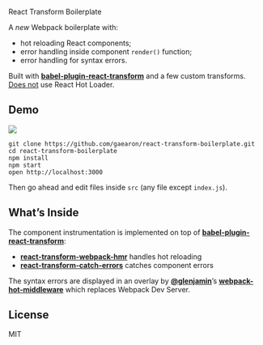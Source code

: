 React Transform Boilerplate

A *new* Webpack boilerplate with:

* hot reloading React components;
* error handling inside component `render()` function;
* error handling for syntax errors.

Built with **[babel-plugin-react-transform](https://github.com/gaearon/babel-plugin-react-transform)** and a few custom transforms.  
[Does not](https://medium.com/@dan_abramov/the-death-of-react-hot-loader-765fa791d7c4) use React Hot Loader.

## Demo

![](http://i.imgur.com/AhGY28T.gif)

```
git clone https://github.com/gaearon/react-transform-boilerplate.git
cd react-transform-boilerplate
npm install
npm start
open http://localhost:3000
```

Then go ahead and edit files inside `src` (any file except `index.js`).

## What’s Inside


The component instrumentation is implemented on top of **[babel-plugin-react-transform](https://github.com/gaearon/babel-plugin-react-transform)**:

* **[react-transform-webpack-hmr](https://github.com/gaearon/react-transform-webpack-hmr)** handles hot reloading
* **[react-transform-catch-errors](https://github.com/gaearon/react-transform-catch-errors)** catches component errors

The syntax errors are displayed in an overlay by **[@glenjamin](https://github.com/glenjamin)**’s **[webpack-hot-middleware](https://github.com/glenjamin/webpack-hot-middleware)** which replaces Webpack Dev Server.

## License

MIT
